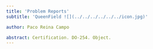 ```yaml
---
title: 'Problem Reports'
subtitle: 'QueenField ![](../../../../../../icon.jpg)'

author: Paco Reina Campo

abstract: Certification. DO-254. Object.
---
```

